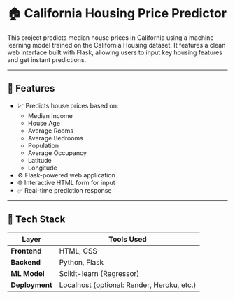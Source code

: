 # 🏠 California Housing Price Predictor

This project predicts median house prices in California using a machine learning model trained on the California Housing dataset. 
It features a clean web interface built with Flask, allowing users to input key housing features and get instant predictions.

---

## 📌 Features

- 📈 Predicts house prices based on:
  - Median Income
  - House Age
  - Average Rooms
  - Average Bedrooms
  - Population
  - Average Occupancy
  - Latitude
  - Longitude
- ⚙️ Flask-powered web application
- 🌐 Interactive HTML form for input
- ✅ Real-time prediction response

---

## 🧠 Tech Stack

| Layer         | Tools Used                    |
|---------------|-------------------------------|
| **Frontend**  | HTML, CSS                     |
| **Backend**   | Python, Flask                 |
| **ML Model**  | Scikit-learn (Regressor)      |
| **Deployment**| Localhost (optional: Render, Heroku, etc.)

